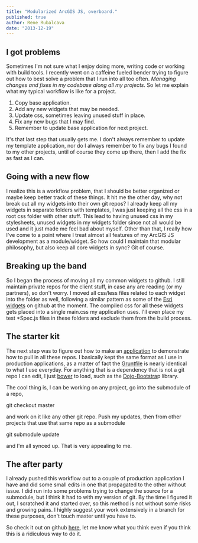 ```yaml
---
title: "Modularized ArcGIS JS, overboard."
published: true
author: Rene Rubalcava
date: "2013-12-19"
---
```


## I got problems

Sometimes I'm not sure what I enjoy doing more, writing code or working with build tools. I recently went on a caffeine fueled bender trying to figure out how to best solve a problem that I run into all too often. _Managing changes and fixes in my codebase along all my projects_. So let me explain what my typical workflow is like for a project.

1. Copy base application.
2. Add any new widgets that may be needed.
3. Update css, sometimes leaving unused stuff in place.
4. Fix any new bugs that I may find.
5. Remember to update base application for next project.

It's that last step that usually gets me. I don't always remember to update my template application, nor do I always remember to fix any bugs I found to my other projects, until of course they come up there, then I add the fix as fast as I can.

## Going with a new flow

I realize this is a workflow problem, that I should be better organized or maybe keep better track of these things. It hit me the other day, why not break out all my widgets into their own git repos? I already keep all my widgets in separate folders with templates, I was just keeping all the css in a root css folder with other stuff. This lead to having unused css in my stylesheets, unused widgets in my widgets folder since not all would be used and it just made me feel bad about myself. Other than that, I really how I've come to a point where I treat almost all features of my ArcGIS JS development as a module/widget. So how could I maintain that modular philosophy, but also keep all core widgets in sync? Git of course.

## Breaking up the band

So I began the process of moving all my common widgets to github. I still maintain private repos for the client stuff, in case any are reading (or my partners), so don't worry. I moved all css/less files related to each widget into the folder as well, following a similar pattern as some of the [Esri widgets](https://github.com/driskull/arcgis-dijit-locate-button-js) on github at the moment. The compiled css for all these widgets gets placed into a single main.css my application uses. I'll even place my test *Spec.js files in these folders and exclude them from the build process.

## The starter kit

The next step was to figure out how to make an [application](https://github.com/odoe/esri-js-starterkit) to demonstrate how to pull in all these repos. I basically kept the same format as I use in production applications, as a matter of fact the [Gruntfile](https://github.com/odoe/esri-js-starterkit/blob/master/Gruntfile.js) is nearly identical to what I use everyday. For anything that is a dependency that is not a git repo I can edit, I just [bower](http://bower.io/) to load, such as the [Dojo-Bootstra](https://github.com/xsokev/Dojo-Bootstrap)p library.

The cool thing is, I can be working on any project, go into the submodule of a repo,

git checkout master

and work on it like any other git repo. Push my updates, then from other projects that use that same repo as a submodule

git submodule update

and I'm all synced up. That is very appealing to me.

## The after party

I already pushed this workflow out to a couple of production application I have and did some small edits in one that propagated to the other without issue. I did run into some problems trying to change the source for a submodule, but I think it had to with my version of git. By the time I figured it out, I scratched it and started over, so this method is not without some risks and growing pains. I highly suggest your work extensively in a branch for these purposes, don't touch master until you have to.

So check it out on github [here](https://github.com/odoe/esri-js-starterkit), let me know what you think even if you think this is a ridiculous way to do it.
